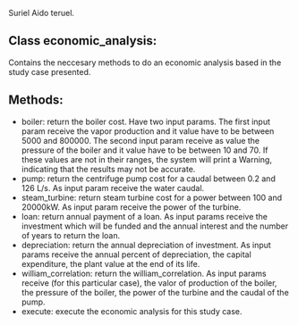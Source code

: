 Suriel Aido teruel.

Class economic_analysis: 
-
  Contains the neccesary methods to do an economic analysis based in the study case presented.
  
Methods:
- 

- boiler: return the boiler cost. Have two input params. The first input param receive the vapor production and it value have to be between 5000 and 800000. The second input param receive as value the pressure of the boiler and it value have to be between 10 and 70. If these values are not in their ranges, the system will print a Warning, indicating that the results may not be accurate.
- pump: return the centrifuge pump cost for a caudal between 0.2 and 126 L/s. As input param receive the water caudal.
- steam_turbine: return steam turbine cost for a power between 100 and 20000kW. As input param receive the power of the turbine.
- loan: return annual payment of a loan. As input params receive the investment which will be funded and the annual interest and the number of years to return the loan.
- depreciation: return the annual depreciation of investment. As input params receive the annual percent of depreciation, the capital expenditure, the plant value at the end of its life.
- william_correlation: return the william_correlation. As input params receive (for this particular case), the valor of production of the boiler, the pressure of the boiler, the power of the turbine and the caudal of the pump.
- execute: execute the economic analysis for this study case.
